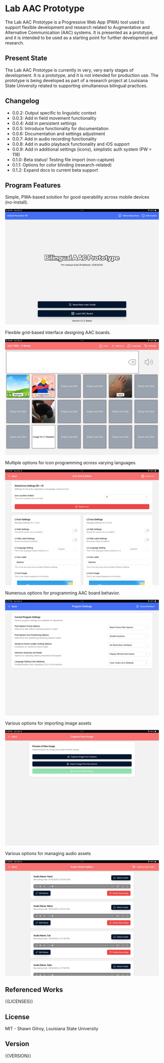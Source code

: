 # Lab AAC Prototype

The Lab AAC Prototype is a Progressive Web App (PWA) tool used to support flexible development and research related to Augmentative and Alternative Communication (AAC) systems. It is presented as a prototype, and it is intended to be used as a starting point for further development and research.

## Present State

The Lab AAC Prototype is currently in very, very early stages of development. It is a prototype, and it is not intended for production use. The prototype is being developed as part of a research project at Louisiana State University related to supporting simultaneous bilingual practices.

## Changelog

-   0.0.2: Output specific to linguistic context
-   0.0.3: Add in field movement functionality
-   0.0.4: Add in persistent settings
-   0.0.5: Introduce functionality for documentation
-   0.0.6: Documentation and settings adjustment
-   0.0.7: Add in audio recording functionality
-   0.0.8: Add in audio playback functionality and iOS support
-   0.0.9: Add in additional settings (icons), simplistic auth system (PW = 118)
-   0.1.0: Beta status! Testing file import (non-capture)
-   0.1.1: Options for color blinding (research-related)
-   0.1.2: Expand docs to current beta support

## Program Features

Simple, PWA-based solution for good operability across mobile devices (no-install).

![AAC Board w/ broad support](public/screenshots/landing_page.webp 'Robust support across devices')

Flexible grid-based interface designing AAC boards.

![Editing Grid-based Learner Interface](public/screenshots/icon_edit_functionality.webp 'Adaptive User Interface')

Multiple options for icon programming _across_ varying languages.

![Multiple language support](public/screenshots/icon_edit_settings.webp 'Multilingual support')

Numerous options for programming AAC board behavior.

![Robust AAC board settings](public/screenshots/board_settings.webp 'Robust support')

Various options for importing image assets

![Image asset options](public/screenshots/image_capture.webp 'Image capture options')

Various options for managing audio assets

![Audio asset options](public/screenshots/audio_capture.webp 'Audio capture options')

## Referenced Works

{{LICENSES}}

## License

MIT - Shawn Gilroy, Louisiana State University

## Version

{{VERSION}}
